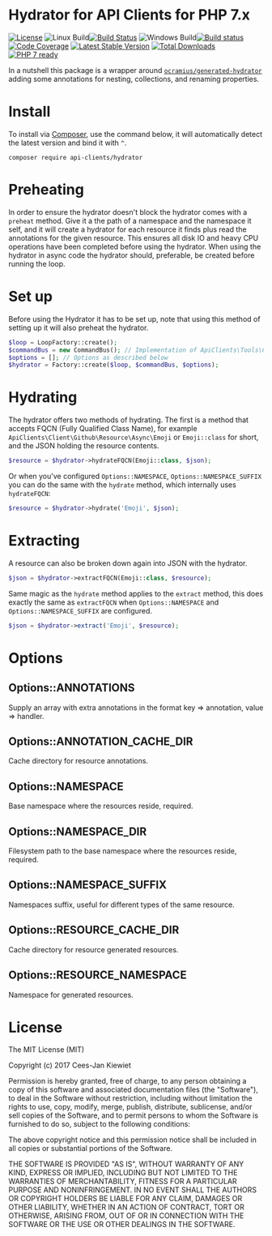 # Hydrator for API Clients for PHP 7.x

[![License](https://poser.pugx.org/api-clients/hydrator/license.png)](https://packagist.org/packages/api-clients/hydrator)
![Linux Build](https://blog.wyrihaximus.net/images/linux-logo-icon-20.png)[![Build Status](https://travis-ci.org/php-api-clients/hydrator.svg?branch=master)](https://travis-ci.org/php-api-clients/hydrator)
![Windows Build](https://blog.wyrihaximus.net/images/windows-logo-icon-20.png)[![Build status](https://ci.appveyor.com/api/projects/status/jp1hmn4wrcjnnwpl?svg=true)](https://ci.appveyor.com/project/WyriHaximus/hydrator)
[![Code Coverage](https://scrutinizer-ci.com/g/php-api-clients/hydrator/badges/coverage.png?b=master)](https://scrutinizer-ci.com/g/php-api-clients/hydrator/?branch=master)
[![Latest Stable Version](https://poser.pugx.org/api-clients/hydrator/v/stable.png)](https://packagist.org/packages/api-clients/hydrator)
[![Total Downloads](https://poser.pugx.org/api-clients/hydrator/downloads.png)](https://packagist.org/packages/api-clients/hydrator/stats)
[![PHP 7 ready](http://php7ready.timesplinter.ch/php-api-clients/hydrator/badge.svg)](https://travis-ci.org/php-api-clients/hydrator)

In a nutshell this package is a wrapper around [`ocramius/generated-hydrator`](https://github.com/Ocramius/GeneratedHydrator) adding some annotations for nesting, collections, and renaming properties.

# Install

To install via [Composer](http://getcomposer.org/), use the command below, it will automatically detect the latest version and bind it with `^`.

```
composer require api-clients/hydrator
```

# Preheating

In order to ensure the hydrator doesn't block the hydrator comes with a `preheat` method. Give it a the path of a namespace and the namespace it self, and it will create a hydrator for each resource it finds plus read the annotations for the given resource. This ensures all disk IO and heavy CPU operations have been completed before using the hydrator. When using the hydrator in async code the hydrator should, preferable, be created before running the loop.

# Set up

Before using the Hydrator it has to be set up, note that using this method of setting up it will also preheat the hydrator.

```php
$loop = LoopFactory::create();
$commandBus = new CommandBus(); // Implementation of ApiClients\Tools\CommandBus\CommandBusInterface
$options = []; // Options as described below
$hydrator = Factory::create($loop, $commandBus, $options);
```

# Hydrating

The hydrator offers two methods of hydrating. The first is a method that accepts FQCN (Fully Qualified Class Name), for example `ApiClients\Client\Github\Resource\Async\Emoji` or `Emoji::class` for short, and the JSON holding the resource contents.

```php
$resource = $hydrator->hydrateFQCN(Emoji::class, $json);
```

Or when you've configured `Options::NAMESPACE`, `Options::NAMESPACE_SUFFIX` you can do the same with the `hydrate` method, which internally uses `hydrateFQCN`:

```php
$resource = $hydrator->hydrate('Emoji', $json);
```

# Extracting

A resource can also be broken down again into JSON with the hydrator.

```php
$json = $hydrator->extractFQCN(Emoji::class, $resource);
```

Same magic as the `hydrate` method applies to the `extract` method, this does exactly the same as `extractFQCN` when `Options::NAMESPACE` and `Options::NAMESPACE_SUFFIX` are configured.
```php
$json = $hydrator->extract('Emoji', $resource);
```

# Options

## Options::ANNOTATIONS

Supply an array with extra annotations in the format key => annotation, value => handler.

## Options::ANNOTATION_CACHE_DIR

Cache directory for resource annotations.

## Options::NAMESPACE

Base namespace where the resources reside, required.

## Options::NAMESPACE_DIR

Filesystem path to the base namespace where the resources reside, required. 

## Options::NAMESPACE_SUFFIX

Namespaces suffix, useful for different types of the same resource.

## Options::RESOURCE_CACHE_DIR

Cache directory for resource generated resources.

## Options::RESOURCE_NAMESPACE

Namespace for generated resources.

# License

The MIT License (MIT)

Copyright (c) 2017 Cees-Jan Kiewiet

Permission is hereby granted, free of charge, to any person obtaining a copy
of this software and associated documentation files (the "Software"), to deal
in the Software without restriction, including without limitation the rights
to use, copy, modify, merge, publish, distribute, sublicense, and/or sell
copies of the Software, and to permit persons to whom the Software is
furnished to do so, subject to the following conditions:

The above copyright notice and this permission notice shall be included in all
copies or substantial portions of the Software.

THE SOFTWARE IS PROVIDED "AS IS", WITHOUT WARRANTY OF ANY KIND, EXPRESS OR
IMPLIED, INCLUDING BUT NOT LIMITED TO THE WARRANTIES OF MERCHANTABILITY,
FITNESS FOR A PARTICULAR PURPOSE AND NONINFRINGEMENT. IN NO EVENT SHALL THE
AUTHORS OR COPYRIGHT HOLDERS BE LIABLE FOR ANY CLAIM, DAMAGES OR OTHER
LIABILITY, WHETHER IN AN ACTION OF CONTRACT, TORT OR OTHERWISE, ARISING FROM,
OUT OF OR IN CONNECTION WITH THE SOFTWARE OR THE USE OR OTHER DEALINGS IN THE
SOFTWARE.
